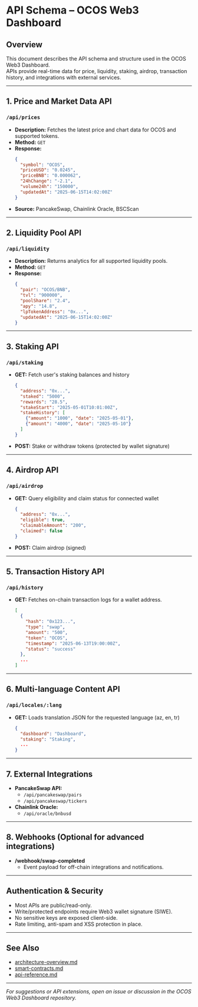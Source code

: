 # API Schema – OCOS Web3 Dashboard

## Overview

This document describes the API schema and structure used in the OCOS Web3 Dashboard.  
APIs provide real-time data for price, liquidity, staking, airdrop, transaction history, and integrations with external services.

---

## 1. Price and Market Data API

### `/api/prices`

- **Description:** Fetches the latest price and chart data for OCOS and supported tokens.
- **Method:** `GET`
- **Response:**
    ```json
    {
      "symbol": "OCOS",
      "priceUSD": "0.0245",
      "priceBNB": "0.000062",
      "24hChange": "-2.1",
      "volume24h": "150000",
      "updatedAt": "2025-06-15T14:02:00Z"
    }
    ```
- **Source:** PancakeSwap, Chainlink Oracle, BSCScan

---

## 2. Liquidity Pool API

### `/api/liquidity`

- **Description:** Returns analytics for all supported liquidity pools.
- **Method:** `GET`
- **Response:**
    ```json
    {
      "pair": "OCOS/BNB",
      "tvl": "900000",
      "poolShare": "2.4",
      "apy": "14.8",
      "lpTokenAddress": "0x...",
      "updatedAt": "2025-06-15T14:02:00Z"
    }
    ```

---

## 3. Staking API

### `/api/staking`

- **GET:** Fetch user's staking balances and history
    ```json
    {
      "address": "0x...",
      "staked": "5000",
      "rewards": "28.5",
      "stakeStart": "2025-05-01T10:01:00Z",
      "stakeHistory": [
        {"amount": "1000", "date": "2025-05-01"},
        {"amount": "4000", "date": "2025-05-10"}
      ]
    }
    ```
- **POST:** Stake or withdraw tokens (protected by wallet signature)

---

## 4. Airdrop API

### `/api/airdrop`

- **GET:** Query eligibility and claim status for connected wallet
    ```json
    {
      "address": "0x...",
      "eligible": true,
      "claimableAmount": "200",
      "claimed": false
    }
    ```
- **POST:** Claim airdrop (signed)

---

## 5. Transaction History API

### `/api/history`

- **GET:** Fetches on-chain transaction logs for a wallet address.
    ```json
    [
      {
        "hash": "0x123...",
        "type": "swap",
        "amount": "500",
        "token": "OCOS",
        "timestamp": "2025-06-13T19:00:00Z",
        "status": "success"
      },
      ...
    ]
    ```

---

## 6. Multi-language Content API

### `/api/locales/:lang`

- **GET:** Loads translation JSON for the requested language (az, en, tr)
    ```json
    {
      "dashboard": "Dashboard",
      "staking": "Staking",
      ...
    }
    ```

---

## 7. External Integrations

- **PancakeSwap API:**  
  - `/api/pancakeswap/pairs`
  - `/api/pancakeswap/tickers`
- **Chainlink Oracle:**  
  - `/api/oracle/bnbusd`

---

## 8. Webhooks (Optional for advanced integrations)

- **/webhook/swap-completed**  
  - Event payload for off-chain integrations and notifications.

---

## Authentication & Security

- Most APIs are public/read-only.
- Write/protected endpoints require Web3 wallet signature (SIWE).
- No sensitive keys are exposed client-side.
- Rate limiting, anti-spam and XSS protection in place.

---

## See Also

- [architecture-overview.md](architecture-overview.md)
- [smart-contracts.md](smart-contracts.md)
- [api-reference.md](../developer/api-reference.md)

---

*For suggestions or API extensions, open an issue or discussion in the OCOS Web3 Dashboard repository.*
